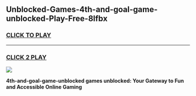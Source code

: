 
## Unblocked-Games-4th-and-goal-game-unblocked-Play-Free-8lfbx
<h3>
<a href="https://premium76.site?title=4th-and-goal-game-unblocked&ref=23A">CLICK TO PLAY</a></h3>
<hr>

<h3>
<a href="https://premium76.site?title=4th-and-goal-game-unblocked&ref=23A">CLICK 2 PLAY</a>
  
</h3>

<a href="https://premium76.site?title=4th-and-goal-game-unblocked&ref=23A"><img src="https://clearcache.store/games.png"></a>


**4th-and-goal-game-unblocked games unblocked: Your Gateway to Fun and Accessible Online Gaming**
